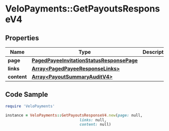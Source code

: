 # VeloPayments::GetPayoutsResponseV4

## Properties

Name | Type | Description | Notes
------------ | ------------- | ------------- | -------------
**page** | [**PagedPayeeInvitationStatusResponsePage**](PagedPayeeInvitationStatusResponsePage.md) |  | [optional] 
**links** | [**Array&lt;PagedPayeeResponseLinks&gt;**](PagedPayeeResponseLinks.md) |  | [optional] 
**content** | [**Array&lt;PayoutSummaryAuditV4&gt;**](PayoutSummaryAuditV4.md) |  | [optional] 

## Code Sample

```ruby
require 'VeloPayments'

instance = VeloPayments::GetPayoutsResponseV4.new(page: null,
                                 links: null,
                                 content: null)
```


